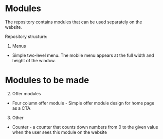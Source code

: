 # Modules 
The repository contains modules that can be used separately on the website.

Repository structure:

1. Menus
- Simple two-level menu. The mobile menu appears at the full width and height of the window.


# Modules to be made
2. Offer modules
- Four column offer module - Simple offer module design for home page as a CTA. 

3. Other
- Counter - a counter that counts down numbers from 0 to the given value when the user sees this module on the website
